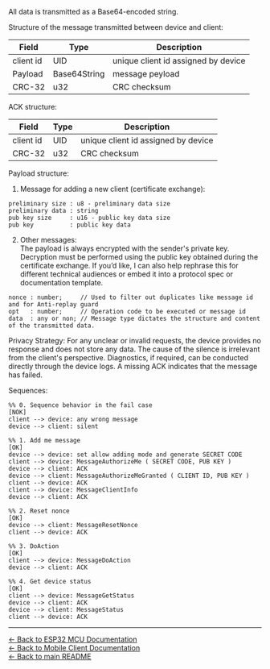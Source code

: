 

All data is transmitted as a Base64-encoded string.

Structure of the message transmitted between device and client:

| Field        | Type         | Description                         |
|--------------|--------------|-------------------------------------|
| client id    | UID          | unique client id assigned by device |
| Payload      | Base64String | message peyload                     |
| CRC-32       | u32          | CRC checksum                        |

ACK structure:

| Field        | Type         | Description                         |
|--------------|--------------|-------------------------------------|
| client id    | UID          | unique client id assigned by device |
| CRC-32       | u32          | CRC checksum                        |

Payload structure:
1. Message for adding a new client (certificate exchange):<br>
```text
preliminary size : u8 - preliminary data size
preliminary data : string
pub key size     : u16 - public key data size 
pub key          : public key data
```

2. Other messages:<br>
The payload is always encrypted with the sender's private key. Decryption must be performed using the public key obtained during the certificate exchange.
If you’d like, I can also help rephrase this for different technical audiences or embed it into a protocol spec or documentation template.<br>
```text
nonce : number;     // Used to filter out duplicates like message id and for Anti-replay guard
opt   : number;     // Operation code to be executed or message id
data  : any or non; // Message type dictates the structure and content of the transmitted data.
```


Privacy Strategy:
For any unclear or invalid requests, the device provides no response and does not store any data. The cause of the silence is irrelevant from the client's perspective. Diagnostics, if required, can be conducted directly through the device logs. A missing ACK indicates that the message has failed.

Sequences:

    %% 0. Sequence behavior in the fail case
    [NOK]
    client --> device: any wrong message
    device --> client: silent

    %% 1. Add me message
    [OK]
    device --> device: set allow adding mode and generate SECRET CODE
    client --> device: MessageAuthorizeMe ( SECRET CODE, PUB KEY )
    device --> client: ACK
    device --> client: MessageAuthorizeMeGranted ( CLIENT ID, PUB KEY )
    client --> device: ACK
    client --> device: MessageClientInfo
    device --> client: ACK

    %% 2. Reset nonce
    [OK]
    device --> client: MessageResetNonce
    client --> device: ACK

    %% 3. DoAction
    [OK]
    client --> device: MessageDoAction
    device --> client: ACK

    %% 4. Get device status
    [OK]
    client --> device: MessageGetStatus
    device --> client: ACK
    device --> client: MessageStatus
    client --> device: ACK

---

[← Back to ESP32 MCU Documentation](../../esp32_mcu/README.md)  
[← Back to Mobile Client Documentation](../../mobile_client_MAUI/README.md)  
[← Back to main README](../../README.md)